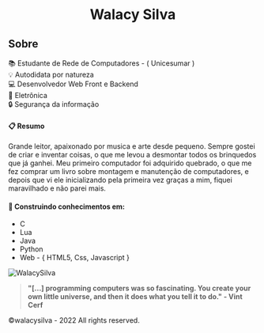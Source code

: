<h1 align="Center">Walacy Silva</h1>

## Sobre

:books: Estudante de Rede de Computadores - ( Unicesumar )</br>
:bulb: Autodidata por natureza</br>
:computer: Desenvolvedor Web Front e Backend</br>
:wrench: Eletrônica</br>
:lock: Segurança da informação</br>

#### :clipboard: Resumo
Grande leitor, apaixonado por musica e arte desde pequeno. Sempre gostei de criar e inventar coisas, o que me levou a desmontar todos os brinquedos que já ganhei. Meu primeiro computador foi adquirido quebrado, o que me fez comprar um livro sobre montagem e manutenção de computadores, e depois que vi ele inicializando pela primeira vez graças a mim, fiquei maravilhado e não parei mais.

#### 🚧 Construindo conhecimentos em:

- C
- Lua
- Java
- Python
- Web - { HTML5, Css, Javascript }

![WalacySilva](https://github-readme-stats.vercel.app/api?username=walacysilvam&show_icons=true&theme=dark)


> <strong>"[...] programming computers was so fascinating. You create your own little universe, and then it does what you tell it to do." - Vint Cerf</strong>


©walacysilva - 2022 All rights reserved.
